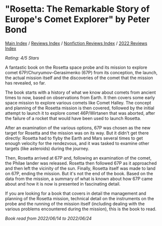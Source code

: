 # "Rosetta: The Remarkable Story of Europe's Comet Explorer" by Peter Bond

[Main Index](../../../README.md) / [Reviews Index](../../README.md) / [Nonfiction Reviews Index](../README.md) / [2022 Reviews Index](README.md)

*Rating: 4/5 Stars*

A fantastic book on the Rosetta space probe and its mission to explore comet 67P/Churyumov–Gerasimenko (67P) from its conception, the launch, the actual mission itself and the discoveries of the comet that the mission has revealed, so far.

The book starts with a history of what we know about comets from ancient times to now, based on observations from Earth. It then covers some early space mission to explore various comets like Comet Halley. The concept and planning of the Rosetta mission is then covered, followed by the initial attempt to launch it to explore comet 46P/Wirtanen that was aborted, after the failure of a rocket that would have been used to launch Rosetta.

After an examination of the various options, 67P was chosen as the new target for Rosetta and the mission was on its way. But it didn't get there directly: Rosetta had to flyby the Earth and Mars several times to get enough velocity for the rendezvous, and it was tasked to examine other targets (like asteroids) during the journey.

Then, Rosetta arrived at 67P and, following an examination of the comet, the Philae lander was released. Rosetta then followed 67P as it approached and then left the vicinity of the sun. Finally, Rosetta itself was made to land on 67P, ending the mission. But it's not the end of the book. Based on the data from the mission, a summary of what is known about how 67P came about and how it is now is presented in fascinating detail.

If you are looking for a book that covers in detail the management and planning of the Rosetta mission, technical detail on the instruments on the probe and the running of the mission itself (including dealing with the various problems encountered during the mission), this is the book to read.

*Book read from 2022/06/14 to 2022/06/24*
